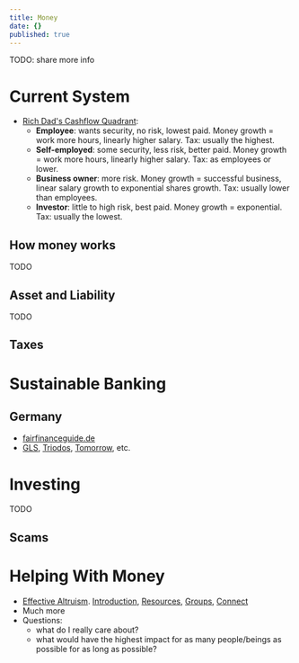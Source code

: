 ```yaml
---
title: Money
date: {}
published: true
---
```


TODO: share more info

# Current System
* [Rich Dad's Cashflow Quadrant](https://www.richdad.com/cashflow-quadrant):
  * **Employee**: wants security, no risk, lowest paid. Money growth = work more hours, linearly higher salary. Tax: usually the highest.
  * **Self-employed**: some security, less risk, better paid. Money growth = work more hours, linearly higher salary. Tax: as employees or lower.
  * **Business owner**: more risk. Money growth = successful business, linear salary growth to exponential shares growth. Tax: usually lower than employees.
  * **Investor**: little to high risk, best paid. Money growth = exponential. Tax: usually the lowest.


## How money works

TODO

## Asset and Liability

TODO

## Taxes

# Sustainable Banking

## Germany
* [fairfinanceguide.de](https://www.fairfinanceguide.de/ffg-d/)
* [GLS](http://gls.de/), [Triodos](http://triodos.de/), [Tomorrow](https://www.tomorrow.one/), etc.

# Investing

TODO

## Scams

# Helping With Money

* [Effective Altruism](https://www.effectivealtruism.org/). [Introduction](https://www.effectivealtruism.org/articles/introduction-to-effective-altruism/), [Resources](https://www.effectivealtruism.org/resources/), [Groups](https://eahub.org/groups/), [Connect](https://resources.eahub.org/learn/connect/)
* Much more
* Questions:
  * what do I really care about?
  * what would have the highest impact for as many people/beings as possible for as long as possible?
